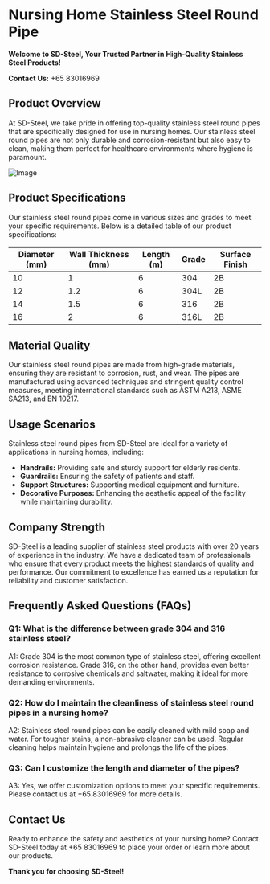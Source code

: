# Nursing Home Stainless Steel Round Pipe

**Welcome to SD-Steel, Your Trusted Partner in High-Quality Stainless Steel Products!**

**Contact Us:** +65 83016969

## Product Overview

At SD-Steel, we take pride in offering top-quality stainless steel round pipes that are specifically designed for use in nursing homes. Our stainless steel round pipes are not only durable and corrosion-resistant but also easy to clean, making them perfect for healthcare environments where hygiene is paramount.

![Image](https://github.com/user-attachments/assets/2567258e-e124-4816-932d-1809bd27ef0b)

## Product Specifications

Our stainless steel round pipes come in various sizes and grades to meet your specific requirements. Below is a detailed table of our product specifications:

| Diameter (mm) | Wall Thickness (mm) | Length (m) | Grade | Surface Finish |
|---------------|---------------------|------------|-------|----------------|
| 10            | 1                   | 6          | 304   | 2B             |
| 12            | 1.2                 | 6          | 304L  | 2B             |
| 14            | 1.5                 | 6          | 316   | 2B             |
| 16            | 2                   | 6          | 316L  | 2B             |

## Material Quality

Our stainless steel round pipes are made from high-grade materials, ensuring they are resistant to corrosion, rust, and wear. The pipes are manufactured using advanced techniques and stringent quality control measures, meeting international standards such as ASTM A213, ASME SA213, and EN 10217.

## Usage Scenarios

Stainless steel round pipes from SD-Steel are ideal for a variety of applications in nursing homes, including:

- **Handrails:** Providing safe and sturdy support for elderly residents.
- **Guardrails:** Ensuring the safety of patients and staff.
- **Support Structures:** Supporting medical equipment and furniture.
- **Decorative Purposes:** Enhancing the aesthetic appeal of the facility while maintaining durability.

## Company Strength

SD-Steel is a leading supplier of stainless steel products with over 20 years of experience in the industry. We have a dedicated team of professionals who ensure that every product meets the highest standards of quality and performance. Our commitment to excellence has earned us a reputation for reliability and customer satisfaction.

## Frequently Asked Questions (FAQs)

### Q1: What is the difference between grade 304 and 316 stainless steel?
A1: Grade 304 is the most common type of stainless steel, offering excellent corrosion resistance. Grade 316, on the other hand, provides even better resistance to corrosive chemicals and saltwater, making it ideal for more demanding environments.

### Q2: How do I maintain the cleanliness of stainless steel round pipes in a nursing home?
A2: Stainless steel round pipes can be easily cleaned with mild soap and water. For tougher stains, a non-abrasive cleaner can be used. Regular cleaning helps maintain hygiene and prolongs the life of the pipes.

### Q3: Can I customize the length and diameter of the pipes?
A3: Yes, we offer customization options to meet your specific requirements. Please contact us at +65 83016969 for more details.

## Contact Us

Ready to enhance the safety and aesthetics of your nursing home? Contact SD-Steel today at +65 83016969 to place your order or learn more about our products.

**Thank you for choosing SD-Steel!**